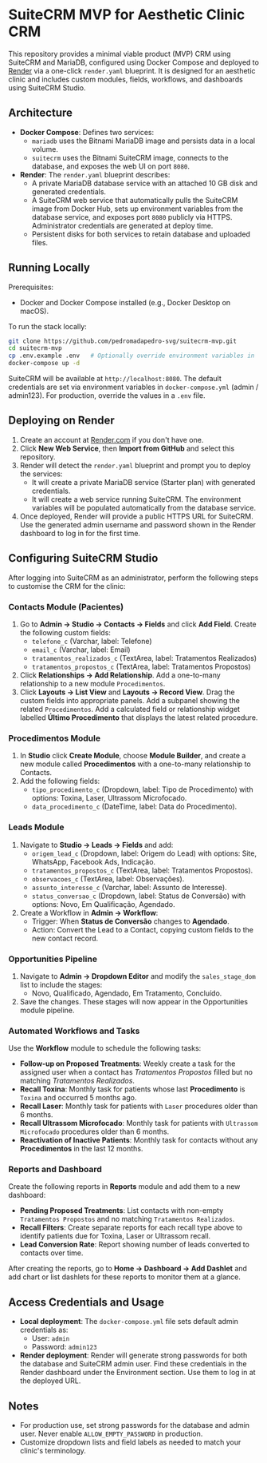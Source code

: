 # SuiteCRM MVP for Aesthetic Clinic CRM

This repository provides a minimal viable product (MVP) CRM using SuiteCRM and MariaDB, configured using Docker Compose and deployed to [Render](https://render.com) via a one-click `render.yaml` blueprint. It is designed for an aesthetic clinic and includes custom modules, fields, workflows, and dashboards using SuiteCRM Studio.

## Architecture

- **Docker Compose**: Defines two services:
  - `mariadb` uses the Bitnami MariaDB image and persists data in a local volume.
  - `suitecrm` uses the Bitnami SuiteCRM image, connects to the database, and exposes the web UI on port `8080`.
- **Render**: The `render.yaml` blueprint describes:
  - A private MariaDB database service with an attached 10 GB disk and generated credentials.
  - A SuiteCRM web service that automatically pulls the SuiteCRM image from Docker Hub, sets up environment variables from the database service, and exposes port `8080` publicly via HTTPS. Administrator credentials are generated at deploy time.
  - Persistent disks for both services to retain database and uploaded files.

## Running Locally

Prerequisites:
- Docker and Docker Compose installed (e.g., Docker Desktop on macOS).

To run the stack locally:

```bash
git clone https://github.com/pedromadapedro-svg/suitecrm-mvp.git
cd suitecrm-mvp
cp .env.example .env   # Optionally override environment variables in `.env`
docker-compose up -d
```

SuiteCRM will be available at `http://localhost:8080`. The default credentials are set via environment variables in `docker-compose.yml` (admin / admin123). For production, override the values in a `.env` file.

## Deploying on Render

1. Create an account at [Render.com](https://render.com) if you don't have one.
2. Click **New Web Service**, then **Import from GitHub** and select this repository.
3. Render will detect the `render.yaml` blueprint and prompt you to deploy the services:
   - It will create a private MariaDB service (Starter plan) with generated credentials.
   - It will create a web service running SuiteCRM. The environment variables will be populated automatically from the database service.
4. Once deployed, Render will provide a public HTTPS URL for SuiteCRM. Use the generated admin username and password shown in the Render dashboard to log in for the first time.

## Configuring SuiteCRM Studio

After logging into SuiteCRM as an administrator, perform the following steps to customise the CRM for the clinic:

### Contacts Module (Pacientes)

1. Go to **Admin → Studio → Contacts → Fields** and click **Add Field**. Create the following custom fields:
   - `telefone_c` (Varchar, label: Telefone)
   - `email_c` (Varchar, label: Email)
   - `tratamentos_realizados_c` (TextArea, label: Tratamentos Realizados)
   - `tratamentos_propostos_c` (TextArea, label: Tratamentos Propostos)
2. Click **Relationships → Add Relationship**. Add a one-to-many relationship to a new module `Procedimentos`.
3. Click **Layouts → List View** and **Layouts → Record View**. Drag the custom fields into appropriate panels. Add a subpanel showing the related `Procedimentos`. Add a calculated field or relationship widget labelled **Último Procedimento** that displays the latest related procedure.

### Procedimentos Module

1. In **Studio** click **Create Module**, choose **Module Builder**, and create a new module called **Procedimentos** with a one-to-many relationship to Contacts.
2. Add the following fields:
   - `tipo_procedimento_c` (Dropdown, label: Tipo de Procedimento) with options: Toxina, Laser, Ultrassom Microfocado.
   - `data_procedimento_c` (DateTime, label: Data do Procedimento).

### Leads Module

1. Navigate to **Studio → Leads → Fields** and add:
   - `origem_lead_c` (Dropdown, label: Origem do Lead) with options: Site, WhatsApp, Facebook Ads, Indicação.
   - `tratamentos_propostos_c` (TextArea, label: Tratamentos Propostos).
   - `observacoes_c` (TextArea, label: Observações).
   - `assunto_interesse_c` (Varchar, label: Assunto de Interesse).
   - `status_conversao_c` (Dropdown, label: Status de Conversão) with options: Novo, Em Qualificação, Agendado.
2. Create a Workflow in **Admin → Workflow**:
   - Trigger: When **Status de Conversão** changes to **Agendado**.
   - Action: Convert the Lead to a Contact, copying custom fields to the new contact record.

### Opportunities Pipeline

1. Navigate to **Admin → Dropdown Editor** and modify the `sales_stage_dom` list to include the stages:
   - Novo, Qualificado, Agendado, Em Tratamento, Concluído.
2. Save the changes. These stages will now appear in the Opportunities module pipeline.

### Automated Workflows and Tasks

Use the **Workflow** module to schedule the following tasks:

- **Follow‑up on Proposed Treatments**: Weekly create a task for the assigned user when a contact has *Tratamentos Propostos* filled but no matching *Tratamentos Realizados*.
- **Recall Toxina**: Monthly task for patients whose last **Procedimento** is `Toxina` and occurred 5 months ago.
- **Recall Laser**: Monthly task for patients with `Laser` procedures older than 6 months.
- **Recall Ultrassom Microfocado**: Monthly task for patients with `Ultrassom Microfocado` procedures older than 6 months.
- **Reactivation of Inactive Patients**: Monthly task for contacts without any **Procedimentos** in the last 12 months.

### Reports and Dashboard

Create the following reports in **Reports** module and add them to a new dashboard:

- **Pending Proposed Treatments**: List contacts with non-empty `Tratamentos Propostos` and no matching `Tratamentos Realizados`.
- **Recall Filters**: Create separate reports for each recall type above to identify patients due for Toxina, Laser or Ultrassom recall.
- **Lead Conversion Rate**: Report showing number of leads converted to contacts over time.

After creating the reports, go to **Home → Dashboard → Add Dashlet** and add chart or list dashlets for these reports to monitor them at a glance.

## Access Credentials and Usage

- **Local deployment**: The `docker-compose.yml` file sets default admin credentials as:
  - User: `admin`
  - Password: `admin123`
- **Render deployment**: Render will generate strong passwords for both the database and SuiteCRM admin user. Find these credentials in the Render dashboard under the Environment section. Use them to log in at the deployed URL.

## Notes

- For production use, set strong passwords for the database and admin user. Never enable `ALLOW_EMPTY_PASSWORD` in production.
- Customize dropdown lists and field labels as needed to match your clinic's terminology.
